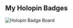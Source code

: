 ## My Holopin Badges

![Holopin Badge Board]([https://holopin.me/anushka220](https://www.holopin.io/@anushka220#badges))

